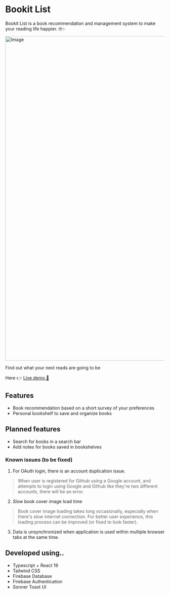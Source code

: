 # Bookit List


Bookit List is a book recommendation and management system to make your reading life happier. 🤓✨

<img width="1365" height="1024" alt="Image" src="https://github.com/user-attachments/assets/a3480b24-cc11-4349-9228-c4eb0bcc3c49" />

<br/>

Find out what your next reads are going to be

Here 👉 [Live demo 🔗](https://bookit-list-v2.netlify.app/)


## Features

- Book recommendation based on a short survey of your preferences
- Personal bookshelf to save and organize books

<!-- #### cf. Screenshots 📷

1. Main page / Landing page
2. Recommendation page
3. Bookshelf page -->


## Planned features
- Search for books in a search bar
- Add notes for books saved in bookshelves

### Known issues (to be fixed)
1. For OAuth login, there is an account duplication issue.
 > When user is registered for Github using a Google account, and attempts to login using Google and Github like they're two different accounts, there will be an error.
2. Slow book cover image load time

> Book cover image loading takes long occasionally, especially when there's slow internet connection. For better user experience, this loading process can be improved (or fixed to look faster).
3. Data is unsynchronized when application is used within multiple browser tabs at the same time.

## Developed using..
- Typescript + React 19
- Tailwind CSS
- Firebase Database
- Firebase Authentication
- Sonner Toast UI
